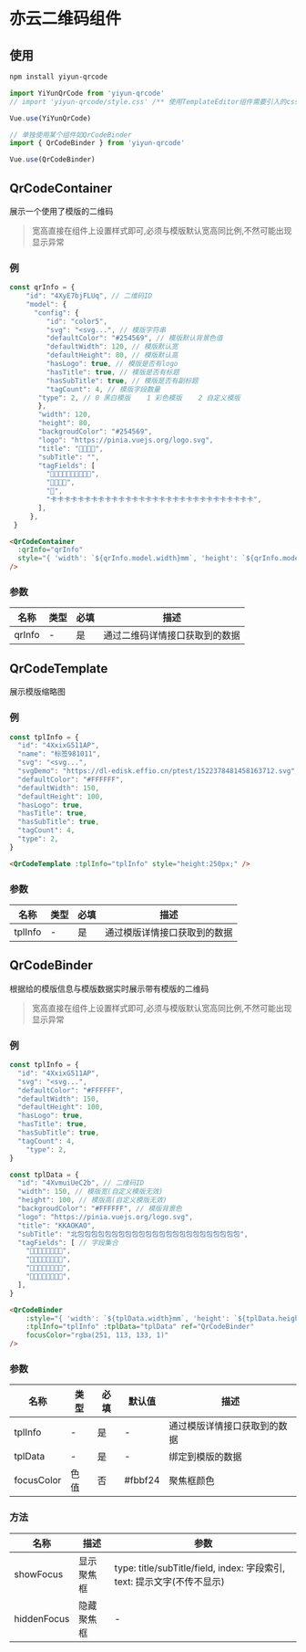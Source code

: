 # 亦云二维码组件

## 使用

```bash
npm install yiyun-qrcode
```

```js
import YiYunQrCode from 'yiyun-qrcode'
// import 'yiyun-qrcode/style.css' /** 使用TemplateEditor组件需要引入的css文件 **/

Vue.use(YiYunQrCode)

// 单独使用某个组件如QrCodeBinder
import { QrCodeBinder } from 'yiyun-qrcode'

Vue.use(QrCodeBinder)
```

## QrCodeContainer

展示一个使用了模版的二维码

> 宽高直接在组件上设置样式即可,必须与模版默认宽高同比例,不然可能出现显示异常
> 

### 例

```js
const qrInfo = {
	"id": "4XyE7bjFLUq", // 二维码ID
	"model": {
	  "config": {
	     "id": "color5",
	     "svg": "<svg...", // 模版字符串
	     "defaultColor": "#254569", // 模版默认背景色值
	     "defaultWidth": 120, // 模版默认宽
	     "defaultHeight": 80, // 模版默认高
	     "hasLogo": true, // 模版是否有logo
	     "hasTitle": true, // 模版是否有标题
	     "hasSubTitle": true, // 模版是否有副标题
	     "tagCount": 4, // 模版字段数量
       "type": 2, // 0 黑白模版    1 彩色模版    2 自定义模版
	   },
	   "width": 120,
	   "height": 80,
	   "backgroudColor": "#254569",
	   "logo": "https://pinia.vuejs.org/logo.svg",
	   "title": "🥸🥸🥸🥸",
	   "subTitle": "",
	   "tagFields": [
	     "🥸🥶🫠🥲🥸🥶🫠🥲🥸🥶",
	     "🥱🥱🥱🥱",
	     "🥱",
	     "卡卡卡卡卡卡卡卡卡卡卡卡卡卡卡卡卡卡卡卡卡卡卡卡卡卡卡卡卡卡",
	   ],
	 },
 }
```

```html
<QrCodeContainer
  :qrInfo="qrInfo"
  style="{ 'width': `${qrInfo.model.width}mm`, 'height': `${qrInfo.model.height}mm` }"
/>
```

### 参数

| 名称 | 类型 | 必填 | 描述 |
| --- | --- | --- | --- |
| qrInfo | - | 是 | 通过二维码详情接口获取到的数据 |

## QrCodeTemplate

展示模版缩略图

### 例

```jsx
const tplInfo = {
  "id": "4XxixG511AP",
  "name": "标签981011",
  "svg": "<svg...",
  "svgDemo": "https://dl-edisk.effio.cn/ptest/1522378481458163712.svg",
  "defaultColor": "#FFFFFF",
  "defaultWidth": 150,
  "defaultHeight": 100,
  "hasLogo": true,
  "hasTitle": true,
  "hasSubTitle": true,
  "tagCount": 4,
  "type": 2,
}
```

```html
<QrCodeTemplate :tplInfo="tplInfo" style="height:250px;" />
```

### 参数

| 名称 | 类型 | 必填 | 描述 |
| --- | --- | --- | --- |
| tplInfo | - | 是 | 通过模版详情接口获取到的数据 |

## QrCodeBinder

根据给的模版信息与模版数据实时展示带有模版的二维码

> 宽高直接在组件上设置样式即可,必须与模版默认宽高同比例,不然可能出现显示异常
> 

### 例

```jsx
const tplInfo = {
  "id": "4XxixG511AP",
  "svg": "<svg...",
  "defaultColor": "#FFFFFF",
  "defaultWidth": 150,
  "defaultHeight": 100,
  "hasLogo": true,
  "hasTitle": true,
  "hasSubTitle": true,
  "tagCount": 4,
	"type": 2,
}

const tplData = {
  "id": "4XvmuiUeC2b", // 二维码ID
  "width": 150, // 模版宽(自定义模版无效)
  "height": 100, // 模版高(自定义模版无效)
  "backgroudColor": "#FFFFFF", // 模版背景色
  "logo": "https://pinia.vuejs.org/logo.svg",
  "title": "KKAOKAO",
  "subTitle": "北包包包包包包包包包包包包包包包包包包包包包包包包",
  "tagFields": [ // 字段集合
    "🥶🫠🥲🥸🥶🫠🥲🥲",
    "🫠🥲🥸🥶🫠🥲🥸🥶",
    "🫠🥲🥸🥶🫠🥲🥸🥶",
    "🥲🥸🥶🫠🥲🥸🥶🫠",
  ],
}
```

```html
<QrCodeBinder
	:style="{ 'width': `${tplData.width}mm`, 'height': `${tplData.height}mm` }"
	:tplInfo="tplInfo" :tplData="tplData" ref="QrCodeBinder"
	focusColor="rgba(251, 113, 133, 1)"
/>
```

### 参数

| 名称 | 类型 | 必填 | 默认值 | 描述 |
| --- | --- | --- | --- | --- |
| tplInfo | - | 是 | - | 通过模版详情接口获取到的数据 |
| tplData | - | 是 | - | 绑定到模版的数据 |
| focusColor | 色值 | 否 | #fbbf24 | 聚焦框颜色 |

### 方法

| 名称 | 描述 | 参数 |
| --- | --- | --- |
| showFocus | 显示聚焦框 | type: title/subTitle/field, index: 字段索引, text: 提示文字(不传不显示) |
| hiddenFocus | 隐藏聚焦框 | - |